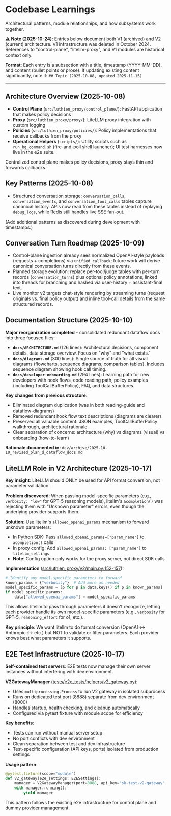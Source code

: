 # Codebase Learnings

Architectural patterns, module relationships, and how subsystems work together.

**⚠️ Note (2025-10-24)**: Entries below document both V1 (archived) and V2 (current) architecture. V1 infrastructure was deleted in October 2024. References to "control-plane", "litellm-proxy", and V1 modules are historical context only.

**Format**: Each entry is a subsection with a title, timestamp (YYYY-MM-DD), and content (bullet points or prose).
If updating existing content significantly, note it: `## Topic (2025-10-08, updated 2025-11-15)`

---

## Architecture Overview (2025-10-08)

- **Control Plane** (`src/luthien_proxy/control_plane/`): FastAPI application that makes policy decisions
- **Proxy** (`src/luthien_proxy/proxy/`): LiteLLM proxy integration with custom logging
- **Policies** (`src/luthien_proxy/policies/`): Policy implementations that receive callbacks from the proxy
- **Operational Helpers** (`scripts/`): Utility scripts such as `run_bg_command.sh` (fire-and-poll shell launcher); UI test harnesses now live in the e2e suite.

Centralized control plane makes policy decisions, proxy stays thin and forwards callbacks.

## Key Patterns (2025-10-08)

- Structured conversation storage: `conversation_calls`, `conversation_events`, and `conversation_tool_calls` tables capture canonical history. APIs now read from these tables instead of replaying `debug_logs`, while Redis still handles live SSE fan-out.

(Add additional patterns as discovered during development with timestamps.)

## Conversation Turn Roadmap (2025-10-09)

- Control-plane ingestion already sees normalized OpenAI-style payloads (requests + completions) via `unified_callback`; future work will derive canonical conversation turns directly from these events.
- Planned storage evolution: replace per-tool/judge tables with per-turn records (`conversation_turns`) plus optional policy annotations, linked into threads for branching and hashed via user-history + assistant-final text.
- Live monitor v2 targets chat-style rendering by streaming turns (request originals vs. final policy output) and inline tool-call details from the same structured records.

## Documentation Structure (2025-10-10)

**Major reorganization completed** - consolidated redundant dataflow docs into three focused files:

- **`docs/ARCHITECTURE.md`** (126 lines): Architectural decisions, component details, data storage overview. Focus on "why" and "what exists."
- **`docs/diagrams.md`** (300 lines): Single source of truth for all visual diagrams (flowcharts, sequence diagrams, comparison tables). Includes sequence diagram showing hook call timing.
- **`docs/developer-onboarding.md`** (294 lines): Learning path for new developers with hook flows, code reading path, policy examples (including ToolCallBufferPolicy), FAQ, and data structures.

**Key changes from previous structure:**
- Eliminated diagram duplication (was in both reading-guide and dataflow-diagrams)
- Removed redundant hook flow text descriptions (diagrams are clearer)
- Preserved all valuable content: JSON examples, ToolCallBufferPolicy walkthrough, architectural rationale
- Clear separation of concerns: architecture (why) vs diagrams (visual) vs onboarding (how-to-learn)

**Rationale documented in:** `dev/archive/2025-10-10_revised_plan_d_dataflow_docs.md`

## LiteLLM Role in V2 Architecture (2025-10-17)

**Key insight**: LiteLLM should ONLY be used for API format conversion, not parameter validation.

**Problem discovered**: When passing model-specific parameters (e.g., `verbosity: "low"` for GPT-5 reasoning models), litellm's `acompletion()` was rejecting them with "Unknown parameter" errors, even though the underlying provider supports them.

**Solution**: Use litellm's `allowed_openai_params` mechanism to forward unknown parameters:
- In Python SDK: Pass `allowed_openai_params=["param_name"]` to `acompletion()` calls
- In proxy config: Add `allowed_openai_params: ["param_name"]` to `litellm_settings`
- **Note**: Config option only works for the proxy server, not direct SDK calls

**Implementation** ([src/luthien_proxy/v2/main.py:152-157](src/luthien_proxy/v2/main.py#L152-L157)):
```python
# Identify any model-specific parameters to forward
known_params = {"verbosity"}  # Add more as needed
model_specific_params = [p for p in data.keys() if p in known_params]
if model_specific_params:
    data["allowed_openai_params"] = model_specific_params
```

This allows litellm to pass through parameters it doesn't recognize, letting each provider handle its own model-specific parameters (e.g., `verbosity` for GPT-5, `reasoning_effort` for o1, etc.).

**Key principle**: We want litellm to do format conversion (OpenAI ↔ Anthropic ↔ etc.) but NOT to validate or filter parameters. Each provider knows best what parameters it supports.

## E2E Test Infrastructure (2025-10-17)

**Self-contained test servers**: E2E tests now manage their own server instances without interfering with dev environment.

**V2GatewayManager** ([tests/e2e_tests/helpers/v2_gateway.py](tests/e2e_tests/helpers/v2_gateway.py)):
- Uses `multiprocessing.Process` to run V2 gateway in isolated subprocess
- Runs on dedicated test port (8888) separate from dev environment (8000)
- Handles startup, health checking, and cleanup automatically
- Configured via pytest fixture with module scope for efficiency

**Key benefits**:
- Tests can run without manual server setup
- No port conflicts with dev environment
- Clean separation between test and dev infrastructure
- Test-specific configuration (API keys, ports) isolated from production settings

**Usage pattern**:
```python
@pytest.fixture(scope="module")
def v2_gateway(e2e_settings: E2ESettings):
    manager = V2GatewayManager(port=8888, api_key="sk-test-v2-gateway", verbose=e2e_settings.verbose)
    with manager.running():
        yield manager
```

This pattern follows the existing e2e infrastructure for control plane and dummy provider management.
